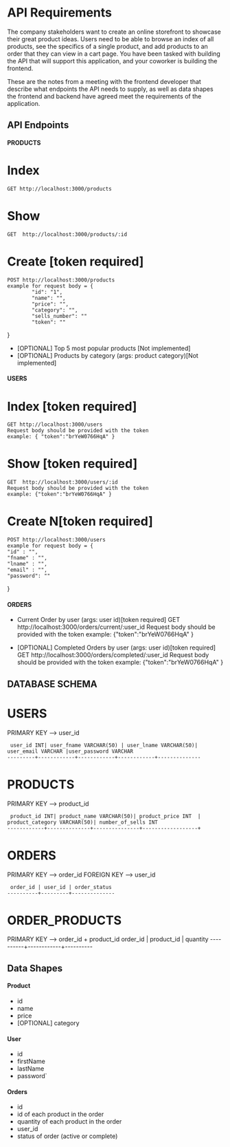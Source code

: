 # API Requirements
The company stakeholders want to create an online storefront to showcase their great product ideas. Users need to be able to browse an index of all products, see the specifics of a single product, and add products to an order that they can view in a cart page. You have been tasked with building the API that will support this application, and your coworker is building the frontend.

These are the notes from a meeting with the frontend developer that describe what endpoints the API needs to supply, as well as data shapes the frontend and backend have agreed meet the requirements of the application. 

## API Endpoints
#### PRODUCTS
# Index
    GET http://localhost:3000/products

# Show
    GET  http://localhost:3000/products/:id

# Create [token required]
    POST http://localhost:3000/products
    example for request body = {
            "id": "1",
            "name": "",
            "price": "",
            "category": "",
            "sells_number": ""   
            "token": ""     
}
- [OPTIONAL] Top 5 most popular products [Not implemented]
- [OPTIONAL] Products by category (args: product category)[Not implemented]

#### USERS
# Index [token required]
    GET http://localhost:3000/users 
    Request body should be provided with the token
    example: { "token":"brYeW0766HqA" }

# Show [token required] 
    GET  http://localhost:3000/users/:id
    Request body should be provided with the token
    example: {"token":"brYeW0766HqA" }


# Create N[token required] 
    POST http://localhost:3000/users
    example for request body = {
    "id" : "",
    "fname" : "",
    "lname" : "",
    "email" : "",
    "password": ""
}

#### ORDERS
- Current Order by user (args: user id)[token required] 
    GET http://localhost:3000/orders/current/:user_id
    Request body should be provided with the token
    example: {"token":"brYeW0766HqA" }

- [OPTIONAL] Completed Orders by user (args: user id)[token required] 
    GET http://localhost:3000/orders/completed/:user_id
    Request body should be provided with the token
    example: {"token":"brYeW0766HqA" }

## DATABASE SCHEMA
# USERS
PRIMARY KEY -->  user_id

     user_id INT| user_fname VARCHAR(50) | user_lname VARCHAR(50)| user_email VARCHAR |user_password VARCHAR
    ---------+------------+------------+------------+--------------

# PRODUCTS
PRIMARY KEY --> product_id

     product_id INT| product_name VARCHAR(50)| product_price INT  | product_category VARCHAR(50)| number_of_sells INT
    ------------+--------------+---------------+------------------+

# ORDERS
PRIMARY KEY --> order_id
FOREIGN KEY --> user_id

     order_id | user_id | order_status
    ----------+---------+--------------

# ORDER_PRODUCTS

PRIMARY KEY --> order_id + product_id
    order_id | product_id | quantity
    ----------+------------+----------


## Data Shapes
#### Product
-  id
- name
- price
- [OPTIONAL] category

#### User
- id
- firstName
- lastName
- password`

#### Orders
- id
- id of each product in the order
- quantity of each product in the order
- user_id
- status of order (active or complete)
